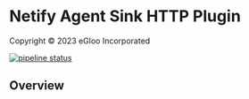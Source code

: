 # Netify Agent Sink HTTP Plugin
Copyright &copy; 2023 eGloo Incorporated

[![pipeline status](https://gitlab.com/netify.ai/private/netify-sink-http/badges/master/pipeline.svg)](https://gitlab.com/netify.ai/private/netify-sink-http/-/commits/master)

## Overview

